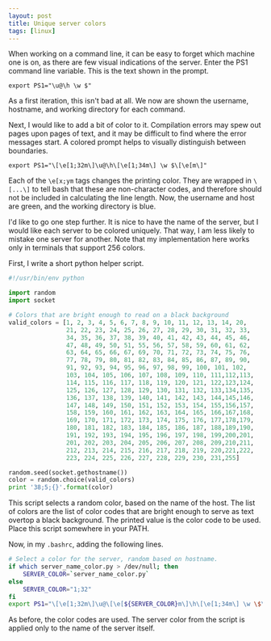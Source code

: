 ```yaml
---
layout: post
title: Unique server colors
tags: [linux]
---
```


When working on a command line, it can be easy to forget which machine one is on,
as there are few visual indications of the server.
Enter the PS1 command line variable.
This is the text shown in the prompt.

```
export PS1="\u@\h \w $"
```

As a first iteration, this isn't bad at all.
We now are shown the username, hostname, and working directory for each command.

Next, I would like to add a bit of color to it.
Compilation errors may spew out pages upon pages of text,
  and it may be difficult to find where the error messages start.
A colored prompt helps to visually distinguish between boundaries.

```
export PS1="\[\e[1;32m\]\u@\h\[\e[1;34m\] \w $\[\e[m\]"
```

Each of the `\e[x;ym` tags changes the printing color.
They are wrapped in `\[...\]` to tell bash that these are non-character codes,
  and therefore should not be included in calculating the line length.
Now, the username and host are green, and the working directory is blue.

I'd like to go one step further.
It is nice to have the name of the server,
  but I would like each server to be colored uniquely.
That way, I am less likely to mistake one server for another.
Note that my implementation here works only in terminals that support 256 colors.

First, I write a short python helper script.

```python
#!/usr/bin/env python

import random
import socket

# Colors that are bright enough to read on a black background
valid_colors = [1, 2, 3, 4, 5, 6, 7, 8, 9, 10, 11, 12, 13, 14, 20,
                21, 22, 23, 24, 25, 26, 27, 28, 29, 30, 31, 32, 33,
                34, 35, 36, 37, 38, 39, 40, 41, 42, 43, 44, 45, 46,
                47, 48, 49, 50, 51, 55, 56, 57, 58, 59, 60, 61, 62,
                63, 64, 65, 66, 67, 69, 70, 71, 72, 73, 74, 75, 76,
                77, 78, 79, 80, 81, 82, 83, 84, 85, 86, 87, 89, 90,
                91, 92, 93, 94, 95, 96, 97, 98, 99, 100, 101, 102,
                103, 104, 105, 106, 107, 108, 109, 110, 111,112,113,
                114, 115, 116, 117, 118, 119, 120, 121, 122,123,124,
                125, 126, 127, 128, 129, 130, 131, 132, 133,134,135,
                136, 137, 138, 139, 140, 141, 142, 143, 144,145,146,
                147, 148, 149, 150, 151, 152, 153, 154, 155,156,157,
                158, 159, 160, 161, 162, 163, 164, 165, 166,167,168,
                169, 170, 171, 172, 173, 174, 175, 176, 177,178,179,
                180, 181, 182, 183, 184, 185, 186, 187, 188,189,190,
                191, 192, 193, 194, 195, 196, 197, 198, 199,200,201,
                201, 202, 203, 204, 205, 206, 207, 208, 209,210,211,
                212, 213, 214, 215, 216, 217, 218, 219, 220,221,222,
                223, 224, 225, 226, 227, 228, 229, 230, 231,255]

random.seed(socket.gethostname())
color = random.choice(valid_colors)
print '38;5;{}'.format(color)
```

This script selects a random color, based on the name of the host.
The list of colors are the list of color codes that are bright enough
  to serve as text overtop a black background.
The printed value is the color code to be used.
Place this script somewhere in your PATH.

Now, in my `.bashrc`, adding the following lines.

```bash
# Select a color for the server, random based on hostname.
if which server_name_color.py > /dev/null; then
    SERVER_COLOR=`server_name_color.py`
else
    SERVER_COLOR="1;32"
fi
export PS1="\[\e[1;32m\]\u@\[\e[${SERVER_COLOR}m\]\h\[\e[1;34m\] \w \$\[\e[m\] "
```

As before, the color codes are used.
The server color from the script is applied only to the name of the server itself.
